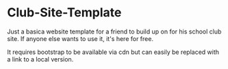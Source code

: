 # Club-Site-Template
Just a basica website template for a friend to build up on for his school club site.
If anyone else wants to use it, it's here for free.

It requires bootstrap to be available via cdn but can easily be replaced with a link to a local version. 
